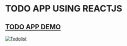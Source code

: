 # TODO APP USING REACTJS

## [TODO APP DEMO](https://satyamkumar420.github.io/TodoList/)

[![Todolist](https://user-images.githubusercontent.com/98641231/198887425-2ad589dd-cc8f-44cc-8081-e033553124bd.gif)](https://satyamkumar420.github.io/TodoList/)
